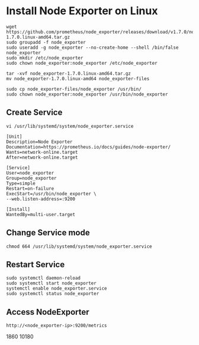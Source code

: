 # Install Node Exporter on Linux

	wget https://github.com/prometheus/node_exporter/releases/download/v1.7.0/node_exporter-1.7.0.linux-amd64.tar.gz
	sudo groupadd -f node_exporter
	sudo useradd -g node_exporter --no-create-home --shell /bin/false node_exporter
	sudo mkdir /etc/node_exporter
	sudo chown node_exporter:node_exporter /etc/node_exporter

	tar -xvf node_exporter-1.7.0.linux-amd64.tar.gz
	mv node_exporter-1.7.0.linux-amd64 node_exporter-files

	sudo cp node_exporter-files/node_exporter /usr/bin/
	sudo chown node_exporter:node_exporter /usr/bin/node_exporter

## Create Service

	vi /usr/lib/systemd/system/node_exporter.service

	[Unit]
	Description=Node Exporter
	Documentation=https://prometheus.io/docs/guides/node-exporter/
	Wants=network-online.target
	After=network-online.target

	[Service]
	User=node_exporter
	Group=node_exporter
	Type=simple
	Restart=on-failure
	ExecStart=/usr/bin/node_exporter \
	--web.listen-address=:9200

	[Install]
	WantedBy=multi-user.target

## Change Service mode

	chmod 664 /usr/lib/systemd/system/node_exporter.service


## Restart Service

	sudo systemctl daemon-reload
	sudo systemctl start node_exporter
	systemctl enable node_exporter.service
	sudo systemctl status node_exporter

## Access NodeExporter 

	http://<node_exporter-ip>:9200/metrics



1860
10180